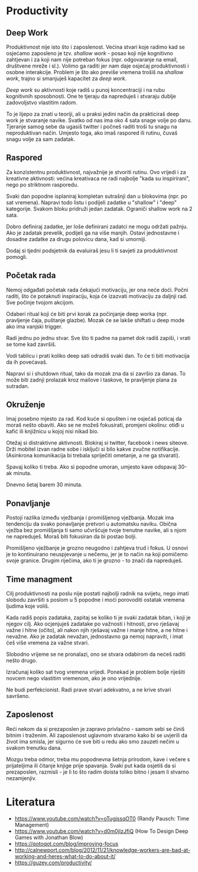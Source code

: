 # Productivity

## Deep Work

Produktivnost nije isto što i zaposlenost. Većina stvari koje radimo kad se osjećamo zaposleno je tzv. *shallow work* - posao koji nije kognitivno zahtjevan i za koji nam nije potreban fokus (npr. odgovaranje na email, društvene mreže i sl.). Volimo ga raditi jer nam daje osjećaj produktivnosti i osobne interakcije. Problem je što ako previše vremena trošiš na *shallow work*, trajno si smanjuješ kapacitet za *deep work*.

*Deep work* su aktivnosti koje radiš u punoj koncentraciji i na rubu kognitivnih sposobnosti. One te tjeraju da napreduješ i stvaraju dublje zadovoljstvo vlastitim radom.

To je lijepo za znati u teoriji, ali u praksi jedini način da prakticiraš deep work je stvaranje navike. Svatko od nas ima oko 4 sata snage volje po danu. Tjeranje samog sebe da ugasiš twitter i počneš raditi troši tu snagu na neproduktivan način. Umjesto toga, ako imaš raspored ili rutinu, čuvaš snagu volje za sam zadatak.

## Raspored

Za konzistentnu produktivnost, najvažnije je stvoriti rutinu. Ovo vrijedi i za kreativne aktivnosti: većina kreativaca ne radi najbolje "kada su inspirirani", nego po striktnom rasporedu.

Svaki dan popodne isplaniraj kompletan sutrašnji dan u blokovima (npr. po sat vremena). Napravi todo listu i podijeli zadatke u "shallow" i "deep" kategorije. Svakom bloku pridruži jedan zadatak. Ograniči shallow work na 2 sata.

Dobro definiraj zadatke, jer loše definirani zadatci ne mogu održati pažnju. Ako je zadatak prevelik, podijeli ga na više manjih. Ostavi jednostavne i dosadne zadatke za drugu polovicu dana, kad si umorniji.

Dodaj si tjedni podsjetnik da evaluiraš jesu li ti savjeti za produktivnost pomogli.

## Početak rada

Nemoj odgađati početak rada čekajući motivaciju, jer ona neće doći. Počni raditi, što će potaknuti inspiraciju, koja će izazvati motivaciju za daljnji rad. Sve počinje tvojom akcijom.

Odaberi ritual koji će biti prvi korak za počinjanje deep worka (npr. pravljenje čaja, puštanje glazbe). Mozak će se lakše shiftati u deep mode ako ima vanjski trigger.

Radi jednu po jednu stvar. Sve što ti padne na pamet dok radiš zapiši, i vrati se tome kad završiš.

Vodi tablicu i prati koliko deep sati odradiš svaki dan. To će ti biti motivacija da ih povećavaš.

Napravi si i shutdown ritual, tako da mozak zna da si završio za danas. To može biti zadnji prolazak kroz mailove i taskove, te pravljenje plana za sutradan.

## Okruženje

Imaj posebno mjesto za rad. Kod kuće si opušten i ne osjećaš poticaj da moraš nešto obaviti. Ako se ne možeš fokusirati, promjeni okolinu: otiđi u kafić ili knjižnicu u kojoj nisi nikad bio.

Otežaj si distraktivne aktivnosti. Blokiraj si twitter, facebook i news siteove. Drži mobitel izvan radne sobe i isključi si bilo kakve zvučne notifikacije. (Asinkrona komunikacija bi trebala spriječiti ometanje, a ne ga stvarati).

Spavaj koliko ti treba. Ako si popodne umoran, umjesto kave odspavaj 30-ak minuta.

Dnevno šetaj barem 30 minuta.

## Ponavljanje

Postoji razlika između vježbanja i promišljenog vježbanja. Mozak ima tendenciju da svako ponavljanje pretvori u automatsku naviku. Obična vježba bez promišljanja ti samo učvršćuje tvoje trenutne navike, ali s njom ne napreduješ. Moraš biti fokusiran da bi postao bolji.

Promišljeno vježbanje je grozno neugodno i zahtjeva trud i fokus. U osnovi je to kontinuirano neuspjevanje u nečemu, jer je to način na koji pomičemo svoje granice. Drugim riječima, ako ti je grozno - to znači da napreduješ.

## Time managment

Cilj produktivnosti na poslu nije postati najbolji radnik na svijetu, nego imati slobodu završiti s poslom u 5 popodne i moći porovoditi ostatak vremena ljudima koje voliš.

Kada radiš popis zadataka, zapitaj se koliko ti je svaki zadatak bitan, i koji je njegov cilj. Ako ocjenjuješ zadatake po važnosti i hitnosti, prvo rješavaj važne i hitne (očito), ali nakon njih rješavaj važne i manje hitne, a ne hitne i nevažne. Ako je zadatak nevažan, jednostavno ga nemoj napraviti, i imat ćeš više vremena za važne stvari.

Slobodno vrijeme se ne pronalazi, ono se stvara odabirom da nećeš raditi nešto drugo.

Izračunaj koliko sat tvog vremena vrijedi. Ponekad je problem bolje riješiti novcem nego vlastitim vremenom, ako je ono vrijednije.

Ne budi perfekcionist. Radi prave stvari adekvatno, a ne krive stvari savršeno.

## Zaposlenost

Reći nekom da si prezaposlen je zapravo privlačno - samom sebi se činiš bitnim i traženim. Ali zaposlenost uglavnom stvaramo kako bi se uvjerili da život ima smisla, jer sigurno će sve biti u redu ako smo zauzeti nečim u svakom trenutku dana.

Mozgu treba odmor, treba mu popodnevna šetnja prirodom, kave i večere s prijateljima ili čitanje knjige prije spavanja. Svaki put kada osjetiš da si prezaposlen, razmisli - je li to što radim doista toliko bitno i jesam li stvarno nezamjenjiv.

# Literatura

* https://www.youtube.com/watch?v=oTugjssqOT0 (Randy Pausch: Time Management)
* https://www.youtube.com/watch?v=d0m0jIzJfiQ (How To Design Deep Games with Jonathan Blow)
* https://qotoqot.com/blog/improving-focus
* http://calnewport.com/blog/2012/11/21/knowledge-workers-are-bad-at-working-and-heres-what-to-do-about-it/
* https://guzey.com/productivity/
